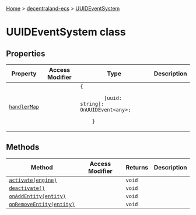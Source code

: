 [Home](./index) &gt; [decentraland-ecs](./decentraland-ecs.md) &gt; [UUIDEventSystem](./decentraland-ecs.uuideventsystem.md)

# UUIDEventSystem class

## Properties

|  Property | Access Modifier | Type | Description |
|  --- | --- | --- | --- |
|  [`handlerMap`](./decentraland-ecs.uuideventsystem.handlermap.md) |  | `{`<p/>`        [uuid: string]: OnUUIDEvent<any>;`<p/>`    }` |  |

## Methods

|  Method | Access Modifier | Returns | Description |
|  --- | --- | --- | --- |
|  [`activate(engine)`](./decentraland-ecs.uuideventsystem.activate.md) |  | `void` |  |
|  [`deactivate()`](./decentraland-ecs.uuideventsystem.deactivate.md) |  | `void` |  |
|  [`onAddEntity(entity)`](./decentraland-ecs.uuideventsystem.onaddentity.md) |  | `void` |  |
|  [`onRemoveEntity(entity)`](./decentraland-ecs.uuideventsystem.onremoveentity.md) |  | `void` |  |

